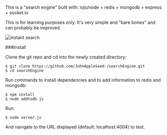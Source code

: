 This is a "search engine" built with:
  iojs/node + redis + mongodb + express + socket.io

This is for learning purposes only. It's very simple and "bare bones" and can probably be improved. 

![instant search](http://i.imgur.com/PGwqbC7.gif)

###Install

Clone the git repo and cd into the newly created directory:
```
$ git clone https://github.com/JohnAppleSeed-/searchEngine.git
$ cd searchEngine
```
Run commands to install dependencies and to add information to redis and mongodb:
```
$ npm install
$ node addtodb.js
```
Run:
```
$ node server.js
```

And navigate to the URL displayed (default: localhost:4004) to test.
